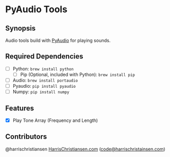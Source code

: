 # PyAudio Tools

## Synopsis

Audio tools build with [PyAudio](https://people.csail.mit.edu/hubert/pyaudio/) for playing sounds.  

## Required Dependencies
- [ ] Python: `brew install python`
	- [ ] Pip (Optional, included with Python): `brew install pip`
- [ ] Audio: `brew install portaudio`
- [ ] Pyaudio: `pip install pyaudio`
- [ ] Numpy: `pip install numpy`

## Features
- [X] Play Tone Array (Frequency and Length)

## Contributors

@harrischristiansen [HarrisChristiansen.com](http://www.harrischristiansen.com) (code@harrischristainsen.com)  